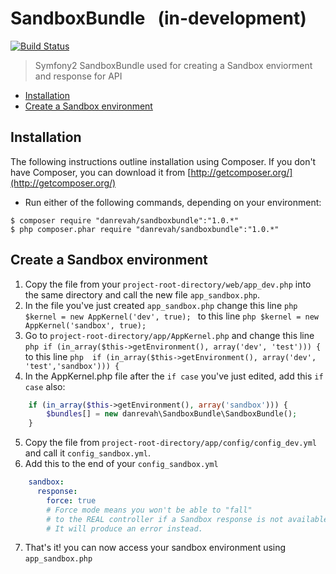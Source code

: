 # SandboxBundle &nbsp; (in-development)
[![Build Status](https://travis-ci.org/danrevah/SandboxBundle.svg?branch=master)](https://travis-ci.org/danrevah/SandboxBundle)

> Symfony2 SandboxBundle
> used for creating a Sandbox enviorment and response for API

 * [Installation](#installation)
 * [Create a Sandbox environment](#create-a-sandbox-environment)

## Installation

The following instructions outline installation using Composer. If you don't
have Composer, you can download it from [http://getcomposer.org/](http://getcomposer.org/)

 * Run either of the following commands, depending on your environment:

```
$ composer require "danrevah/sandboxbundle":"1.0.*" 
$ php composer.phar require "danrevah/sandboxbundle":"1.0.*"
```


## Create a Sandbox environment

1. Copy the file from your `project-root-directory/web/app_dev.php` into the same directory and call the new file `app_sandbox.php`.
2. In the file you've just created `app_sandbox.php` change this line
```php $kernel = new AppKernel('dev', true); ``` to this line ```php $kernel = new AppKernel('sandbox', true); ```
3. Go to `project-root-directory/app/AppKernel.php` and change this line  ```php if (in_array($this->getEnvironment(), array('dev', 'test'))) { ``` to this line ```php  if (in_array($this->getEnvironment(), array('dev', 'test','sandbox'))) { ```
4. In the AppKernel.php file after the `if case` you've just edited, add this `if case` also:
```php
    if (in_array($this->getEnvironment(), array('sandbox'))) {
        $bundles[] = new danrevah\SandboxBundle\SandboxBundle();
    }
```
5. Copy the file from `project-root-directory/app/config/config_dev.yml` and call it `config_sandbox.yml`.
6. Add this to the end of your `config_sandbox.yml`
```yml
    sandbox:
      response:
        force: true
        # Force mode means you won't be able to "fall"
        # to the REAL controller if a Sandbox response is not available.
        # It will produce an error instead.
```
7. That's it! you can now access your sandbox environment using `app_sandbox.php`
